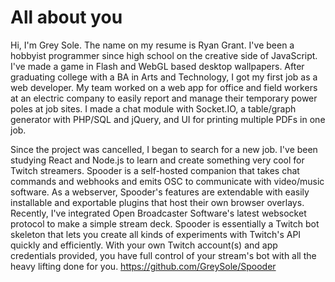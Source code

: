 # All about you #

Hi, I'm Grey Sole. The name on my resume is Ryan Grant. I've been a hobbyist programmer since high school on the creative side of JavaScript. I've made a game in Flash and WebGL based desktop wallpapers. After graduating college with a BA in Arts and Technology, I got my first job as a web developer. My team worked on a web app for office and field workers at an electric company to easily report and manage their temporary power poles at job sites. I made a chat module with Socket.IO, a table/graph generator with PHP/SQL and jQuery, and UI for printing multiple PDFs in one job.

Since the project was cancelled, I began to search for a new job. I've been studying React and Node.js to learn and create something very cool for Twitch streamers. Spooder is a self-hosted companion that takes chat commands and webhooks and emits OSC to communicate with video/music software. As a webserver, Spooder's features are extendable with easily installable and exportable plugins that host their own browser overlays. Recently, I've integrated Open Broadcaster Software's latest websocket protocol to make a simple stream deck. Spooder is essentially a Twitch bot skeleton that lets you create all kinds of experiments with Twitch's API quickly and efficiently. With your own Twitch account(s) and app credentials provided, you have full control of your stream's bot with all the heavy lifting done for you.
https://github.com/GreySole/Spooder